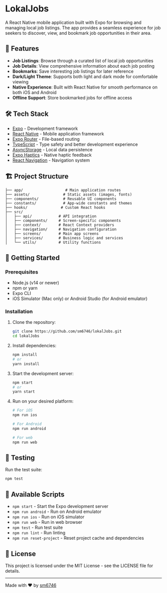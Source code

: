 # LokalJobs

A React Native mobile application built with Expo for browsing and managing local job listings. The app provides a seamless experience for job seekers to discover, view, and bookmark job opportunities in their area.

## 🚀 Features

- **Job Listings**: Browse through a curated list of local job opportunities
- **Job Details**: View comprehensive information about each job posting
- **Bookmarks**: Save interesting job listings for later reference
- **Dark/Light Theme**: Supports both light and dark mode for comfortable viewing
- **Native Experience**: Built with React Native for smooth performance on both iOS and Android
- **Offline Support**: Store bookmarked jobs for offline access

## 🛠️ Tech Stack

- [Expo](https://expo.dev/) - Development framework
- [React Native](https://reactnative.dev/) - Mobile application framework
- [Expo Router](https://docs.expo.dev/routing/introduction/) - File-based routing
- [TypeScript](https://www.typescriptlang.org/) - Type safety and better development experience
- [AsyncStorage](https://react-native-async-storage.github.io/async-storage/) - Local data persistence
- [Expo Haptics](https://docs.expo.dev/versions/latest/sdk/haptics/) - Native haptic feedback
- [React Navigation](https://reactnavigation.org/) - Navigation system

## 🏗️ Project Structure

```
├── app/                   # Main application routes
├── assets/               # Static assets (images, fonts)
├── components/           # Reusable UI components
├── constants/            # App-wide constants and themes
├── hooks/               # Custom React hooks
├── src/
│   ├── api/            # API integration
│   ├── components/     # Screen-specific components
│   ├── context/        # React Context providers
│   ├── navigation/     # Navigation configuration
│   ├── screens/        # Main app screens
│   ├── services/       # Business logic and services
│   └── utils/          # Utility functions
```

## 🚦 Getting Started

### Prerequisites

- Node.js (v14 or newer)
- npm or yarn
- Expo CLI
- iOS Simulator (Mac only) or Android Studio (for Android emulator)

### Installation

1. Clone the repository:
   ```bash
   git clone https://github.com/sm6746/lokalJobs.git
   cd lokalJobs
   ```

2. Install dependencies:
   ```bash
   npm install
   # or
   yarn install
   ```

3. Start the development server:
   ```bash
   npm start
   # or
   yarn start
   ```

4. Run on your desired platform:
   ```bash
   # For iOS
   npm run ios
   
   # For Android
   npm run android
   
   # For web
   npm run web
   ```

## 🧪 Testing

Run the test suite:
```bash
npm test
```

## 📱 Available Scripts

- `npm start` - Start the Expo development server
- `npm run android` - Run on Android emulator
- `npm run ios` - Run on iOS simulator
- `npm run web` - Run in web browser
- `npm test` - Run test suite
- `npm run lint` - Run linting
- `npm run reset-project` - Reset project cache and dependencies

## 📄 License

This project is licensed under the MIT License - see the LICENSE file for details.

---

Made with ❤️ by [sm6746](https://github.com/sm6746)
